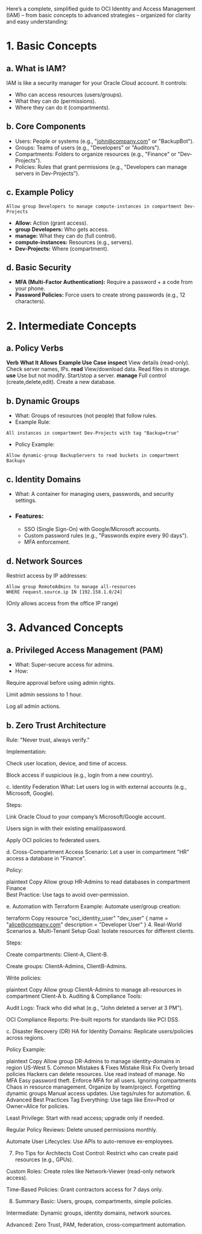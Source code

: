 Here’s a complete, simplified guide to OCI Identity and Access Management (IAM) – from basic concepts to advanced strategies – organized for clarity and easy understanding:

# 1. Basic Concepts
## a. What is IAM?
IAM is like a security manager for your Oracle Cloud account. 
It controls:
* Who can access resources (users/groups).
* What they can do (permissions).
* Where they can do it (compartments).

## b. Core Components
* Users: People or systems (e.g., "john@company.com" or "BackupBot").
* Groups: Teams of users (e.g., "Developers" or "Auditors").
* Compartments: Folders to organize resources (e.g., "Finance" or "Dev-Projects").
* Policies: Rules that grant permissions (e.g., "Developers can manage servers in Dev-Projects").

## c. Example Policy
```
Allow group Developers to manage compute-instances in compartment Dev-Projects
```

- **Allow:** Action (grant access).
- **group Developers:** Who gets access.
- **manage:** What they can do (full control).
- **compute-instances:** Resources (e.g., servers).
- **Dev-Projects:** Where (compartment).

## d. Basic Security
- **MFA (Multi-Factor Authentication):** Require a password + a code from your phone.
- **Password Policies:** Force users to create strong passwords (e.g., 12 characters).

# 2. Intermediate Concepts
## a. Policy Verbs
  **Verb**	      **What It Allows**	                    **Example Use Case**
  **inspect**	    View details (read-only).	          Check server names, IPs.
  **read**	      View/download data.	                Read files in storage.
  **use**	        Use but not modify.	                Start/stop a server.
  **manage**	    Full control (create,delete,edit).	Create a new database.

## b. Dynamic Groups
- What: Groups of resources (not people) that follow rules.
- Example Rule:
```
All instances in compartment Dev-Projects with tag "Backup=true"
```
- Policy Example:
```
Allow dynamic-group BackupServers to read buckets in compartment Backups
```
## c. Identity Domains
- What: A container for managing users, passwords, and security settings.
- ### Features:
   - SSO (Single Sign-On) with Google/Microsoft accounts.
   - Custom password rules (e.g., "Passwords expire every 90 days").
   - MFA enforcement.

## d. Network Sources
Restrict access by IP addresses:
```
Allow group RemoteAdmins to manage all-resources  
WHERE request.source.ip IN [192.158.1.0/24]
```
(Only allows access from the office IP range)

# 3. Advanced Concepts

## a. Privileged Access Management (PAM)
- What: Super-secure access for admins.
- How:

Require approval before using admin rights.

Limit admin sessions to 1 hour.

Log all admin actions.

## b. Zero Trust Architecture
Rule: "Never trust, always verify."

Implementation:

Check user location, device, and time of access.

Block access if suspicious (e.g., login from a new country).

c. Identity Federation
What: Let users log in with external accounts (e.g., Microsoft, Google).

Steps:

Link Oracle Cloud to your company’s Microsoft/Google account.

Users sign in with their existing email/password.

Apply OCI policies to federated users.

d. Cross-Compartment Access
Scenario: Let a user in compartment "HR" access a database in "Finance".

Policy:

plaintext
Copy
Allow group HR-Admins to read databases in compartment Finance  
Best Practice: Use tags to avoid over-permission.

e. Automation with Terraform
Example: Automate user/group creation:

terraform
Copy
resource "oci_identity_user" "dev_user" {
  name = "alice@company.com"
  description = "Developer User"
}
4. Real-World Scenarios
a. Multi-Tenant Setup
Goal: Isolate resources for different clients.

Steps:

Create compartments: Client-A, Client-B.

Create groups: ClientA-Admins, ClientB-Admins.

Write policies:

plaintext
Copy
Allow group ClientA-Admins to manage all-resources in compartment Client-A
b. Auditing & Compliance
Tools:

Audit Logs: Track who did what (e.g., "John deleted a server at 3 PM").

OCI Compliance Reports: Pre-built reports for standards like PCI DSS.

c. Disaster Recovery (DR)
HA for Identity Domains: Replicate users/policies across regions.

Policy Example:

plaintext
Copy
Allow group DR-Admins to manage identity-domains in region US-West
5. Common Mistakes & Fixes
Mistake	Risk	Fix
Overly broad policies	Hackers can delete resources.	Use read instead of manage.
No MFA	Easy password theft.	Enforce MFA for all users.
Ignoring compartments	Chaos in resource management.	Organize by team/project.
Forgetting dynamic groups	Manual access updates.	Use tags/rules for automation.
6. Advanced Best Practices
Tag Everything: Use tags like Env=Prod or Owner=Alice for policies.

Least Privilege: Start with read access; upgrade only if needed.

Regular Policy Reviews: Delete unused permissions monthly.

Automate User Lifecycles: Use APIs to auto-remove ex-employees.

7. Pro Tips for Architects
Cost Control: Restrict who can create paid resources (e.g., GPUs).

Custom Roles: Create roles like Network-Viewer (read-only network access).

Time-Based Policies: Grant contractors access for 7 days only.

8. Summary
Basic: Users, groups, compartments, simple policies.

Intermediate: Dynamic groups, identity domains, network sources.

Advanced: Zero Trust, PAM, federation, cross-compartment automation.
